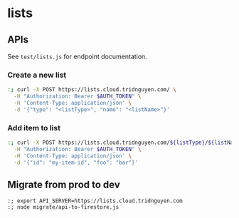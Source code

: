# lists

## APIs

See `test/lists.js` for endpoint documentation.

### Create a new list

```sh
:; curl -X POST https://lists.cloud.tridnguyen.com/ \
  -H "Authorization: Bearer $AUTH_TOKEN" \
  -H 'Content-Type: application/json' \
  -d '{"type": "<listType>", "name": "<listName>"}'
```

### Add item to list

```sh
:; curl -X POST https://lists.cloud.tridnguyen.com/${listType}/${listName}/items \
  -H "Authorization: Bearer $AUTH_TOKEN" \
  -H 'Content-Type: application/json' \
  -d '{"id": "my-item-id", "foo": "bar"}'
```

## Migrate from prod to dev

```shell
:; export API_SERVER=https://lists.cloud.tridnguyen.com
:; node migrate/api-to-firestore.js
```

